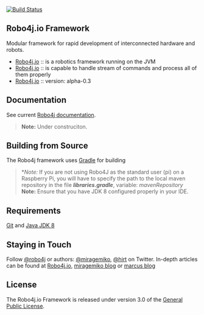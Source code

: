 [![Build Status](https://travis-ci.org/Robo4J/robo4j.svg?branch=master)](https://travis-ci.org/Robo4J/robo4j)
## Robo4j.io Framework
Modular framework for rapid development of interconnected hardware and robots.

* [Robo4j.io][] :: is a robotics framework running on the JVM
* [Robo4j.io][] :: is capable to handle stream of commands and process all of them properly
* [Robo4j.io][] :: version: alpha-0.3

## Documentation
See current [Robo4j documentation][].
> **Note:** Under construciton.

## Building from Source
The Robo4j framework uses [Gradle][] for building
> **Note:* If you are not using Robo4J as the standard user (pi) on a Raspberry Pi, you will have to specify the path to the local maven repository in the file _**libraries.gradle**_, variable: _mavenRepository_
> **Note:** Ensure that you have JDK 8 configured properly in your IDE.

## Requirements
[Git][] and [Java JDK 8][]

## Staying in Touch
Follow [@robo4j][] or authors: [@miragemiko][], [@hirt][]
on Twitter. In-depth articles can be found at [Robo4j.io][], [miragemiko blog][] or [marcus blog][]

## License
The Robo4j.io Framework is released under version 3.0 of the [General Public License][].

[Robo4j.io]: http://www.robo4j.io
[miragemiko blog]: http://www.miroslavkopecky.com
[marcus blog]: http://hirt.se/blog/
[General Public License]: http://www.gnu.org/licenses/gpl-3.0-standalone.html0
[@robo4j]: https://twitter.com/robo4j
[@miragemiko]: https://twitter.com/miragemiko
[@hirt]: https://twitter.com/hirt
[Gradle]: http://gradle.org
[Java JDK 8]: http://www.oracle.com/technetwork/java/javase/downloads
[Git]: http://help.github.com/set-up-git-redirect
[Robo4j documentation]: http://www.robo4j.io/p/documentation.html
